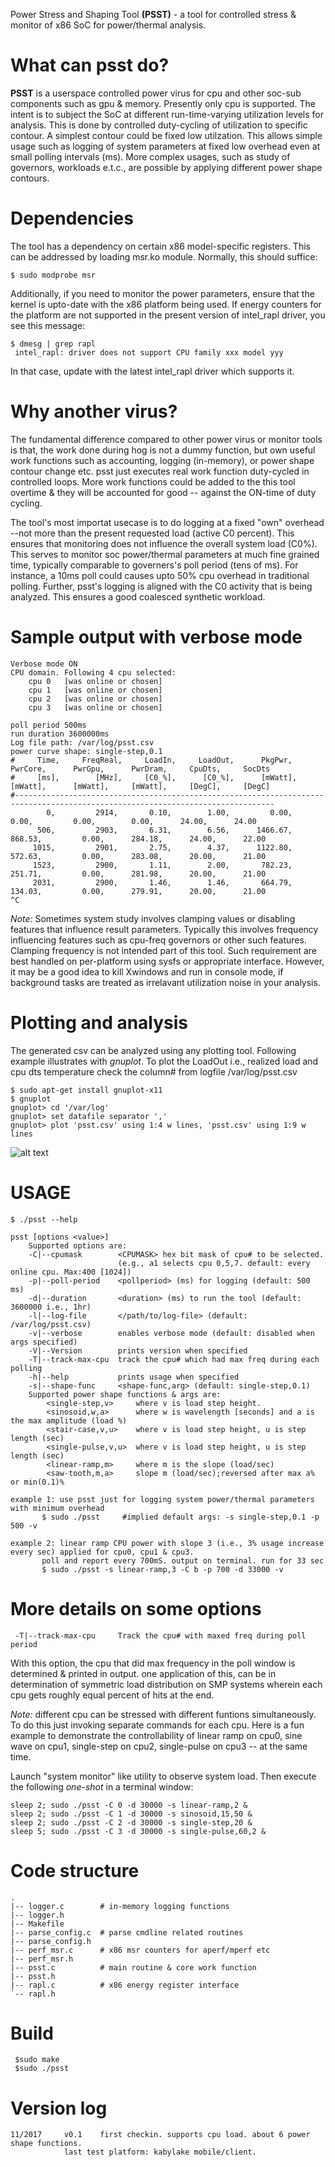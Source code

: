 Power Stress and Shaping Tool __(PSST)__ - a tool for controlled stress & monitor of x86 SoC for power/thermal analysis.

What can psst do?
=================
__PSST__ is a userspace controlled power virus for cpu and other soc-sub components such as gpu & memory.
Presently only cpu is supported. The intent is to subject the SoC at different run-time-varying utilization levels for analysis.
This is done by controlled duty-cycling of utilization to specific contour.
A simplest contour could be fixed low utilzation. This allows simple usage such as logging of system parameters at fixed low overhead even at small polling intervals (ms).
More complex usages, such as study of governors, workloads e.t.c., are possible by applying different power shape contours. 

Dependencies
============
The tool has a dependency on certain x86 model-specific registers. This can be addressed by loading msr.ko module.
Normally, this should suffice:

	$ sudo modprobe msr

Additionally, if you need to monitor the power parameters, ensure that the kernel is upto-date with the x86 platform
being used. If energy counters for the platform are not supported in the present version of intel_rapl driver, you see this message:

	$ dmesg | grep rapl
	 intel_rapl: driver does not support CPU family xxx model yyy

In that case, update with the latest intel_rapl driver which supports it.

Why another virus?
=================
The fundamental difference compared to other power virus or monitor tools is that, the work done during hog is not
a dummy function, but own useful work functions such as accounting, logging (in-memory), or power shape contour 
change etc. psst just executes real work function duty-cycled in controlled loops. More work functions could be 
added to the this tool overtime & they will be accounted for good -- against the ON-time of duty cycling.

The tool's most importat usecase is to do logging at a fixed "own" overhead --not more than the present requested 
load (active C0 percent). This ensures that monitoring does not influence the overall system load (C0%). This serves
to monitor soc power/thermal parameters at much fine grained time, typically comparable to governers's poll period 
(tens of ms).  For instance, a 10ms poll could causes upto 50% cpu overhead in traditional polling. Further, psst's logging
is aligned with the C0 activity that is being analyzed. This ensures a good coalesced synthetic workload.

Sample output with verbose mode
===============================
	Verbose mode ON
	CPU domain. Following 4 cpu selected:
		cpu 0	[was online or chosen]
		cpu 1	[was online or chosen]
		cpu 2	[was online or chosen]
		cpu 3	[was online or chosen]

	poll period 500ms
	run duration 3600000ms
	Log file path: /var/log/psst.csv
	power curve shape: single-step,0.1
	#     Time,     FreqReal,     LoadIn,     LoadOut,      PkgPwr,       PwrCore,      PwrGpu,      PwrDram,     CpuDts,     SocDts
	#     [ms],        [MHz],     [C0_%],      [C0_%],      [mWatt],      [mWatt],      [mWatt],     [mWatt],     [DegC],     [DegC]
	#--------------------------------------------------------------------------------------------------------------------------------
	        0,         2914,       0.10,        1.00,         0.00,         0.00,         0.00,        0.00,      24.00,      24.00
	      506,         2903,       6.31,        6.56,      1466.67,       868.53,         0.00,      284.18,      24.00,      22.00
	     1015,         2901,       2.75,        4.37,      1122.80,       572.63,         0.00,      283.08,      20.00,      21.00
	     1523,         2900,       1.11,        2.00,       782.23,       251.71,         0.00,      281.98,      20.00,      21.00
	     2031,         2900,       1.46,        1.46,       664.79,       134.03,         0.00,      279.91,      20.00,      21.00
	^C

_Note:_ Sometimes system study involves clamping values or disabling features that influence result parameters.
      Typically this involves frequency influencing features such as cpu-freq governors or other such features.
      Clamping frequency is not intended part of this tool. Such requirement are best handled on per-platform using
      sysfs or appropriate interface. However, it may be a good idea to kill Xwindows and run in console mode, if background tasks are treated as irrelavant utilization noise in your analysis.

Plotting and analysis
=====================
The generated csv can be analyzed using any plotting tool. Following example illustrates with _gnuplot_.
To plot the LoadOut i.e., realized load and cpu dts temperature check the column# from logfile /var/log/psst.csv

	$ sudo apt-get install gnuplot-x11
	$ gnuplot
	gnuplot> cd '/var/log'
	gnuplot> set datafile separator ','
	gnuplot> plot 'psst.csv' using 1:4 w lines, 'psst.csv' using 1:9 w lines

![alt text](images/sinewave.png)

USAGE
=====
	$ ./psst --help

	psst [options <value>]
		Supported options are:
		-C|--cpumask		<CPUMASK> hex bit mask of cpu# to be selected.
	        	        	(e.g., a1 selects cpu 0,5,7. default: every online cpu. Max:400 [1024])
		-p|--poll-period	<pollperiod> (ms) for logging (default: 500 ms)
		-d|--duration		<duration> (ms) to run the tool (default: 3600000 i.e., 1hr)
		-l|--log-file		</path/to/log-file> (default: /var/log/psst.csv)
		-v|--verbose		enables verbose mode (default: disabled when args specified)
		-V|--Version		prints version when specified
		-T|--track-max-cpu	track the cpu# which had max freq during each polling
		-h|--help       	prints usage when specified
		-s|--shape-func		<shape-func,arg> (default: single-step,0.1)
		Supported power shape functions & args are:
			<single-step,v>		where v is load step height.
			<sinosoid,w,a>		where w is wavelength [seconds] and a is the max amplitude (load %)
			<stair-case,v,u>	where v is load step height, u is step length (sec)
			<single-pulse,v,u>	where v is load step height, u is step length (sec)
			<linear-ramp,m>		where m is the slope (load/sec)
			<saw-tooth,m,a>		slope m (load/sec);reversed after max a% or min(0.1)%
	
	example 1: use psst just for logging system power/thermal parameters with minimum overhead
		   $ sudo ./psst	 #implied default args: -s single-step,0.1 -p 500 -v

	example 2: linear ramp CPU power with slope 3 (i.e., 3% usage increase every sec) applied for cpu0, cpu1 & cpu3.
		   poll and report every 700mS. output on terminal. run for 33 sec
		   $ sudo ./psst -s linear-ramp,3 -C b -p 700 -d 33000 -v

More details on some options
============================
	 -T|--track-max-cpu		Track the cpu# with maxed freq during poll period
  With this option, the cpu that did max frequency in the poll window is determined & printed in output.
  one application of this, can be in determination of symmetric load distribution on SMP systems wherein each cpu
  gets roughly equal percent of hits at the end.


_Note:_ different cpu can be stressed with different funtions simultaneously. To do this just invoking separate
      commands for each cpu. Here is a fun example to demonstrate the controllability of linear ramp on cpu0,
      sine wave on cpu1, single-step on cpu2, single-pulse on cpu3 -- at the same time.

Launch "system monitor" like utility to observe system load. Then execute the following _one-shot_ in a terminal window:

	sleep 2; sudo ./psst -C 0 -d 30000 -s linear-ramp,2 &
	sleep 2; sudo ./psst -C 1 -d 30000 -s sinosoid,15,50 &
	sleep 2; sudo ./psst -C 2 -d 30000 -s single-step,20 &
	sleep 5; sudo ./psst -C 3 -d 30000 -s single-pulse,60,2 &

Code structure
==============
	.
	|-- logger.c		# in-memory logging functions
	|-- logger.h
	|-- Makefile
	|-- parse_config.c	# parse cmdline related routines
	|-- parse_config.h
	|-- perf_msr.c		# x86 msr counters for aperf/mperf etc
	|-- perf_msr.h
	|-- psst.c      	# main routine & core work function
	|-- psst.h
	|-- rapl.c      	# x86 energy register interface
	`-- rapl.h

Build
=====
	 $sudo make
	 $sudo ./psst

Version log
===========
	11/2017		v0.1	first checkin. supports cpu load. about 6 power shape functions.
				last test platform: kabylake mobile/client.

